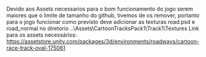 Devido aos Assets necessarios para o bom funcionamento do jogo serem maiores que o limite de tamanho do github, tivemos de os remover, portanto para o jogo funcionar como previsto deve adicionar as texturas road.psd e road_normal no diretorio ..\Assets\CartoonTracksPack1\Track1\Textures
Link para os assets necessários: https://assetstore.unity.com/packages/3d/environments/roadways/cartoon-race-track-oval-175061
